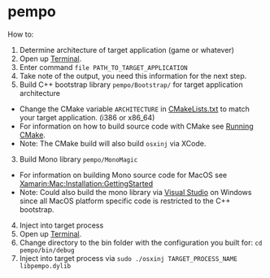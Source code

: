# pempo

How to:

1. Determine architecture of target application (game or whatever)
  1. Open up [Terminal](https://en.wikipedia.org/wiki/Terminal_(OS_X)).
  2. Enter command ```file PATH_TO_TARGET_APPLICATION```
  3. Take note of the output, you need this information for the next step.
2. Build C++ bootstrap library ```pempo/Bootstrap/``` for target application architecture
  * Change the CMake variable ```ARCHITECTURE``` in [CMakeLists.txt](Bootstrap/CMakeLists.txt) to match your target application. (i386 or x86_64)
  * For information on how to build source code with CMake see [Running CMake](http://www.cmake.org/runningcmake/).
  * Note: The CMake build will also build ```osxinj``` via XCode.
3. Build Mono library ```pempo/MonoMagic```
  * For information on building Mono source code for MacOS see [Xamarin:Mac:Installation:GettingStarted](http://developer.xamarin.com/guides/mac/getting_started/installation/)  
  * Note: Could also build the mono library via [Visual Studio](https://www.visualstudio.com/vs-2015-product-editions) on Windows since all MacOS platform specific code is restricted to the C++ bootstrap. 
4. Inject into target process
  1. Open up [Terminal](https://en.wikipedia.org/wiki/Terminal_(OS_X)).
  2. Change directory to the bin folder with the configuration you built for: ```cd pempo/bin/debug```
  3. Inject into target process via ```sudo ./osxinj TARGET_PROCESS_NAME libpempo.dylib```

